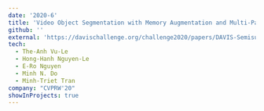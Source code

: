 ```yaml
---
date: '2020-6'
title: 'Video Object Segmentation with Memory Augmentation and Multi-Pass Approach'
github: ''
external: 'https://davischallenge.org/challenge2020/papers/DAVIS-Semisupervised-Challenge-6th-Team.pdf'
tech:
  - The-Anh Vu-Le
  - Hong-Hanh Nguyen-Le
  - E-Ro Nguyen
  - Minh N. Do
  - Minh-Triet Tran
company: "CVPRW'20"
showInProjects: true
---
```


